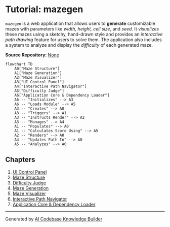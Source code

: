 # Tutorial: mazegen

`mazegen` is a web application that allows users to **generate** customizable mazes with parameters like *width, height, cell size*, and *seed*.
It *visualizes* these mazes using a sketchy, hand-drawn style and provides an *interactive path drawing* feature for users to solve them.
The application also includes a system to analyze and display the *difficulty* of each generated maze.


**Source Repository:** [None](None)

```mermaid
flowchart TD
    A0["Maze Structure"]
    A1["Maze Generation"]
    A2["Maze Visualizer"]
    A3["UI Control Panel"]
    A4["Interactive Path Navigator"]
    A5["Difficulty Judge"]
    A6["Application Core & Dependency Loader"]
    A6 -- "Initializes" --> A3
    A6 -- "Loads Module" --> A5
    A3 -- "Creates" --> A0
    A3 -- "Triggers" --> A1
    A3 -- "Instructs Render" --> A2
    A3 -- "Manages" --> A4
    A1 -- "Populates" --> A0
    A1 -- "Calculates Score Using" --> A5
    A2 -- "Renders" --> A0
    A4 -- "Updates Path In" --> A0
    A5 -- "Analyzes" --> A0
```

## Chapters

1. [UI Control Panel
](01_ui_control_panel_.md)
2. [Maze Structure
](02_maze_structure_.md)
3. [Difficulty Judge
](03_difficulty_judge_.md)
4. [Maze Generation
](04_maze_generation_.md)
5. [Maze Visualizer
](05_maze_visualizer_.md)
6. [Interactive Path Navigator
](06_interactive_path_navigator_.md)
7. [Application Core & Dependency Loader
](07_application_core___dependency_loader_.md)


---

Generated by [AI Codebase Knowledge Builder](https://github.com/The-Pocket/Tutorial-Codebase-Knowledge)